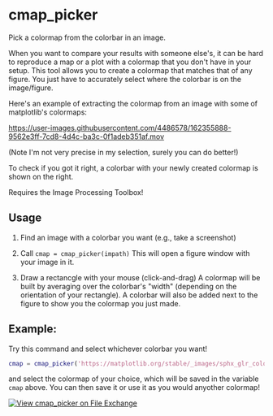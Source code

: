 # cmap_picker

Pick a colormap from the colorbar in an image.

When you want to compare your results with someone else's, it can be hard to reproduce a map or a plot with a colormap that you don't have in your setup. This tool allows you to create a colormap that matches that of any figure. You just have to accurately select where the colorbar is on the image/figure.

Here's an example of extracting the colormap from an image with some of matplotlib's colormaps:

https://user-images.githubusercontent.com/4486578/162355888-9562e3ff-7cd8-4d4c-ba3c-0f1adeb351af.mov

 (Note I'm not very precise in my selection, surely you can do better!)

To check if you got it right, a colorbar with your newly created colormap is shown on the right.

Requires the Image Processing Toolbox!

## Usage

1. Find an image with a colorbar you want (e.g., take a screenshot)

2. Call `cmap = cmap_picker(impath)`
   This will open a figure window with your image in it.

3. Draw a rectancgle with your mouse (click-and-drag)
   A colormap will be built by averaging over the colorbar's "width"
   (depending on the orientation of your rectangle).
   A colorbar will also be added next to the figure to show you the colormap
   you just made.

## Example:

Try this command and select whichever colorbar you want!

```matlab
cmap = cmap_picker('https://matplotlib.org/stable/_images/sphx_glr_colormaps_001_2_0x.png');
```

and select the colormap of your choice, which will be saved in the variable `cmap` above. You can then save it or use it as you would anyother colormap!

[![View cmap_picker on File Exchange](https://www.mathworks.com/matlabcentral/images/matlab-file-exchange.svg)](https://au.mathworks.com/matlabcentral/fileexchange/109635-cmap_picker)
